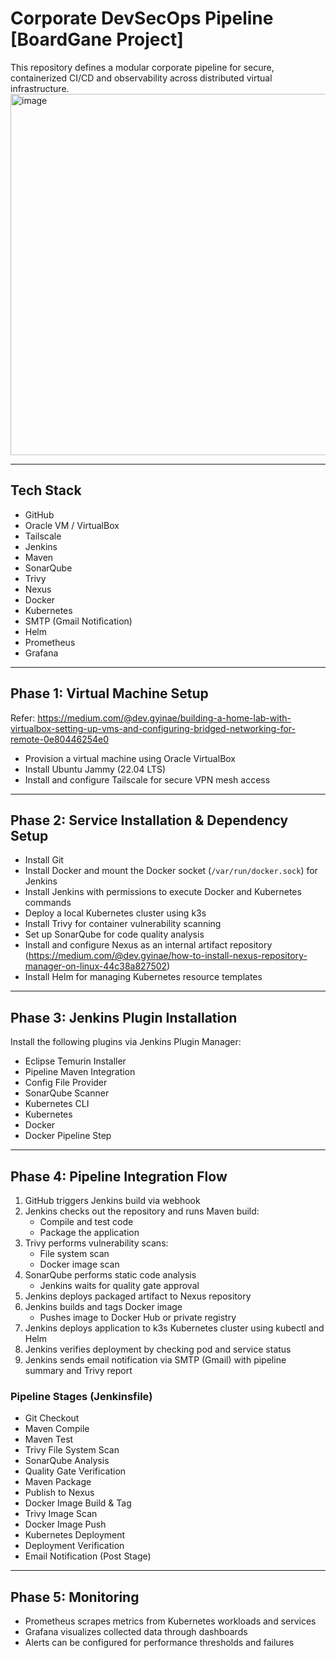 # Corporate DevSecOps Pipeline [BoardGane Project]

This repository defines a modular corporate pipeline for secure, containerized CI/CD and observability across distributed virtual infrastructure.
<img width="906" height="578" alt="image" src="https://github.com/user-attachments/assets/070fe0f4-0ee7-4af8-90a0-12ac56ada1e9" />

---

## Tech Stack

- GitHub
- Oracle VM / VirtualBox
- Tailscale
- Jenkins
- Maven
- SonarQube
- Trivy
- Nexus
- Docker
- Kubernetes
- SMTP (Gmail Notification)
- Helm
- Prometheus
- Grafana

---

## Phase 1: Virtual Machine Setup
Refer: https://medium.com/@dev.gyinae/building-a-home-lab-with-virtualbox-setting-up-vms-and-configuring-bridged-networking-for-remote-0e80446254e0

- Provision a virtual machine using Oracle VirtualBox
- Install Ubuntu Jammy (22.04 LTS)
- Install and configure Tailscale for secure VPN mesh access

---

## Phase 2: Service Installation & Dependency Setup

- Install Git
- Install Docker and mount the Docker socket (`/var/run/docker.sock`) for Jenkins
- Install Jenkins with permissions to execute Docker and Kubernetes commands
- Deploy a local Kubernetes cluster using k3s
- Install Trivy for container vulnerability scanning
- Set up SonarQube for code quality analysis
- Install and configure Nexus as an internal artifact repository (https://medium.com/@dev.gyinae/how-to-install-nexus-repository-manager-on-linux-44c38a827502)
- Install Helm for managing Kubernetes resource templates

---

## Phase 3: Jenkins Plugin Installation

Install the following plugins via Jenkins Plugin Manager:

- Eclipse Temurin Installer
- Pipeline Maven Integration
- Config File Provider
- SonarQube Scanner
- Kubernetes CLI
- Kubernetes
- Docker
- Docker Pipeline Step

---

## Phase 4: Pipeline Integration Flow

1. GitHub triggers Jenkins build via webhook
2. Jenkins checks out the repository and runs Maven build:
   - Compile and test code
   - Package the application
3. Trivy performs vulnerability scans:
   - File system scan
   - Docker image scan
4. SonarQube performs static code analysis
   - Jenkins waits for quality gate approval
5. Jenkins deploys packaged artifact to Nexus repository
6. Jenkins builds and tags Docker image
   - Pushes image to Docker Hub or private registry
7. Jenkins deploys application to k3s Kubernetes cluster using kubectl and Helm
8. Jenkins verifies deployment by checking pod and service status
9. Jenkins sends email notification via SMTP (Gmail) with pipeline summary and Trivy report

### Pipeline Stages (Jenkinsfile)

- Git Checkout  
- Maven Compile  
- Maven Test  
- Trivy File System Scan  
- SonarQube Analysis  
- Quality Gate Verification  
- Maven Package  
- Publish to Nexus  
- Docker Image Build & Tag  
- Trivy Image Scan  
- Docker Image Push  
- Kubernetes Deployment  
- Deployment Verification  
- Email Notification (Post Stage)

---

## Phase 5: Monitoring

- Prometheus scrapes metrics from Kubernetes workloads and services
- Grafana visualizes collected data through dashboards
- Alerts can be configured for performance thresholds and failures
